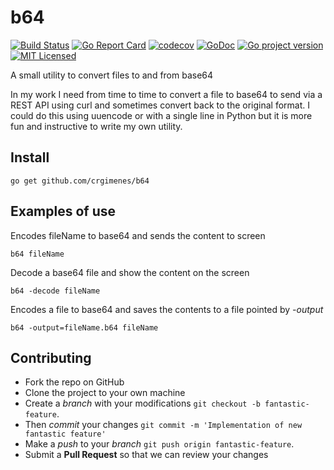 # b64
[![Build Status](https://travis-ci.org/crgimenes/b64.svg?branch=master)](https://travis-ci.org/crgimenes/b64)
[![Go Report Card](https://goreportcard.com/badge/github.com/crgimenes/b64)](https://goreportcard.com/report/github.com/crgimenes/b64)
[![codecov](https://codecov.io/gh/crgimenes/b64/branch/master/graph/badge.svg)](https://codecov.io/gh/crgimenes/b64)
[![GoDoc](https://godoc.org/github.com/crgimenes/b64?status.png)](https://godoc.org/github.com/crgimenes/b64)
[![Go project version](https://badge.fury.io/go/github.com%2Fcrgimenes%2Fb64.svg)](https://badge.fury.io/go/github.com%2Fcrgimenes%2Fb64)
[![MIT Licensed](https://img.shields.io/badge/license-MIT-green.svg)](https://tldrlegal.com/license/mit-license)

A small utility to convert files to and from base64


In my work I need from time to time to convert a file to base64 to send via a REST API using curl and sometimes convert back to the original format. I could do this using uuencode or with a single line in Python but it is more fun and instructive to write my own utility.


## Install

```
go get github.com/crgimenes/b64
```

## Examples of use

Encodes fileName to base64 and sends the content to screen

```
b64 fileName
```

Decode a base64 file and show the content on the screen

```
b64 -decode fileName
```

Encodes a file to base64 and saves the contents to a file pointed by *-output*

```
b64 -output=fileName.b64 fileName
```

## Contributing

- Fork the repo on GitHub
- Clone the project to your own machine
- Create a *branch* with your modifications `git checkout -b fantastic-feature`.
- Then _commit_ your changes `git commit -m 'Implementation of new fantastic feature'`
- Make a _push_ to your _branch_ `git push origin fantastic-feature`.
- Submit a **Pull Request** so that we can review your changes
